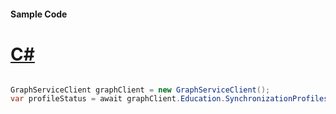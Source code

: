 #### Sample Code
# [C#](#tab/Csharp)

```C#

GraphServiceClient graphClient = new GraphServiceClient();
var profileStatus = await graphClient.Education.SynchronizationProfiles.SynchronizationProfiles.ProfileStatus.Request().GetAsync();

```
